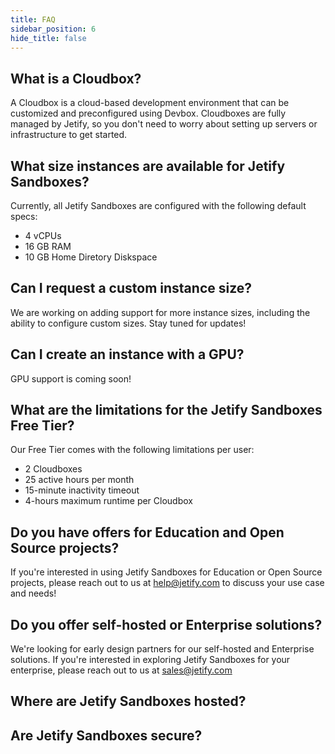 ```yaml
---
title: FAQ
sidebar_position: 6
hide_title: false
---
```


## What is a Cloudbox?

A Cloudbox is a cloud-based development environment that can be customized and preconfigured using Devbox. Cloudboxes are fully managed by Jetify, so you don't need to worry about setting up servers or infrastructure to get started.

## What size instances are available for Jetify Sandboxes?

Currently, all Jetify Sandboxes are configured with the following default specs:

* 4 vCPUs
* 16 GB RAM
* 10 GB Home Diretory Diskspace

## Can I request a custom instance size?

We are working on adding support for more instance sizes, including the ability to configure custom sizes. Stay tuned for updates!

## Can I create an instance with a GPU?

GPU support is coming soon!

## What are the limitations for the Jetify Sandboxes Free Tier?

Our Free Tier comes with the following limitations per user:

* 2 Cloudboxes
* 25 active hours per month
* 15-minute inactivity timeout
* 4-hours maximum runtime per Cloudbox

## Do you have offers for Education and Open Source projects?

If you're interested in using Jetify Sandboxes for Education or Open Source projects, please reach out to us at [help@jetify.com](mailto:help@jetify.com) to discuss your use case and needs!

## Do you offer self-hosted or Enterprise solutions?

We're looking for early design partners for our self-hosted and Enterprise solutions. If you're interested in exploring Jetify Sandboxes for your enterprise, please reach out to us at [sales@jetify.com](mailto:sales@jetify.com)

## Where are Jetify Sandboxes hosted?

## Are Jetify Sandboxes secure?
